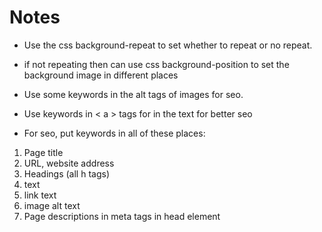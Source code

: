 # Notes

-  Use the css background-repeat to set whether to repeat or no repeat.

- if not repeating then can use css background-position to set the background image in different places

- Use some keywords in the alt tags of images for seo.

- Use keywords in  < a > tags for in the text for better seo


- For seo, put keywords in all of these places: 
1. Page title
2. URL, website address
3.  Headings (all h tags)
4. text
5. link text
6. image alt text
7. Page descriptions in meta tags in head element 
